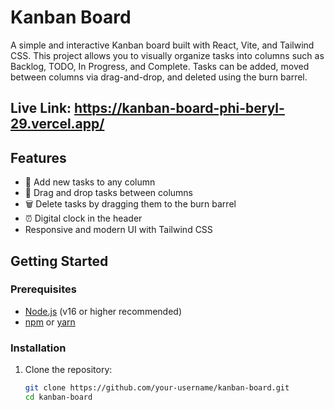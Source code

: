 # Kanban Board

A simple and interactive Kanban board built with React, Vite, and Tailwind CSS. This project allows you to visually organize tasks into columns such as Backlog, TODO, In Progress, and Complete. Tasks can be added, moved between columns via drag-and-drop, and deleted using the burn barrel.

## Live Link: https://kanban-board-phi-beryl-29.vercel.app/

## Features

- 📝 Add new tasks to any column
- 🚚 Drag and drop tasks between columns
- 🗑️ Delete tasks by dragging them to the burn barrel
- ⏰ Digital clock in the header
- Responsive and modern UI with Tailwind CSS

## Getting Started

### Prerequisites

- [Node.js](https://nodejs.org/) (v16 or higher recommended)
- [npm](https://www.npmjs.com/) or [yarn](https://yarnpkg.com/)

### Installation

1. Clone the repository:
   ```sh
   git clone https://github.com/your-username/kanban-board.git
   cd kanban-board